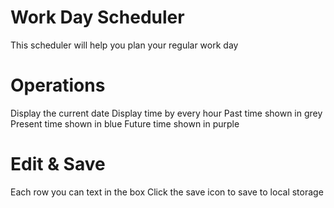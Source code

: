# Work Day Scheduler 
This scheduler will help you plan your regular work day

# Operations
Display the current date 
Display time by every hour
Past time shown in grey
Present time shown in blue
Future time shown in purple

# Edit & Save
Each row you can text in the box 
Click the save icon to save to local storage
